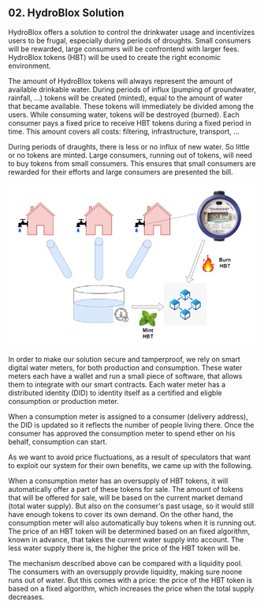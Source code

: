 ## 02. HydroBlox Solution

HydroBlox offers a solution to control the drinkwater usage and incentivizes users to be frugal, especially during periods of droughts.
Small consumers will be rewarded, large consumers will be confrontend with larger fees.
HydroBlox tokens (HBT) will be used to create the right economic environment.

The amount of HydroBlox tokens will always represent the amount of available drinkable water.
During periods of influx (pumping of groundwater, rainfall, ...) tokens will be created (minted), equal to the amount of water that became available.
These tokens will immediately be divided among the users.
While consuming water, tokens will be destroyed (burned).
Each consumer pays a fixed price to receive HBT tokens during a fixed period in time.
This amount covers all costs: filtering, infrastructure, transport, ...

During periods of draughts, there is less or no influx of new water. So little or no tokens are minted.
Large consumers, running out of tokens, will need to buy tokens from small consumers.
This ensures that small consumers are rewarded for their efforts and large consumers are presented the bill.

![HydroBlox mechanism](images/hydroblox_mechanism.png)

In order to make our solution secure and tamperproof, we rely on smart digital water meters, for both production and consumption.
These water meters each have a wallet and run a small piece of software, that allows them to integrate with our smart contracts.
Each water meter has a distributed identity (DID) to identity itself as a certified and eligble consumption or production meter.

When a consumption meter is assigned to a consumer (delivery address), the DID is updated so it reflects the number of people living there.
Once the consumer has approved the consumption meter to spend ether on his behalf, consumption can start.

As we want to avoid price fluctuations, as a result of speculators that want to exploit our system for their own benefits, we came up with the following.

When a consumption meter has an oversupply of HBT tokens, it will automatically offer a part of these tokens for sale.
The amount of tokens that will be offered for sale, will be based on the current market demand (total water supply).
But also on the consumer's past usage, so it would still have enough tokens to cover its own demand.
On the other hand, the consumption meter will also automatically buy tokens when it is running out.
The price of an HBT token will be determined based on an fixed algorithm, known in advance, that takes the current water supply into account.
The less water supply there is, the higher the price of the HBT token will be.

The mechanism described above can be compared with a liquidity pool.
The consumers with an oversupply provide liquidity, making sure noone runs out of water.
But this comes with a price: the price of the HBT token is based on a fixed algorithm, which increases the price when the total supply decreases.
